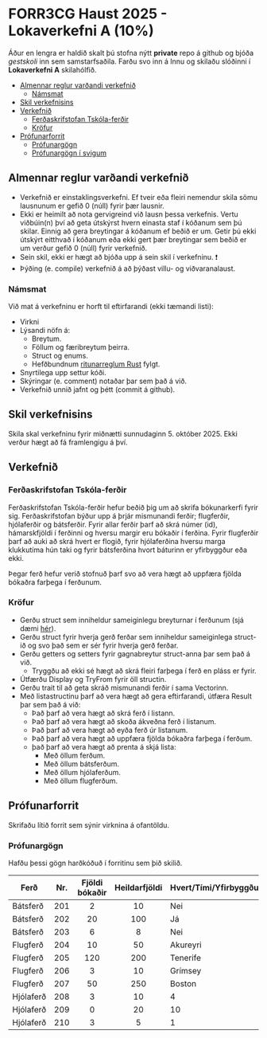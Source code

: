 # FORR3CG Haust 2025 - Lokaverkefni A (10%)

Áður en lengra er haldið skalt þú stofna nýtt **private** repo á github og bjóða *gestskoli* inn sem samstarfsaðila. Farðu svo inn á Innu og skilaðu slóðinni í **Lokaverkefni A** skilahólfið.


  - [Almennar reglur varðandi verkefnið](#almennar-reglur-varðandi-verkefnið)
    - [Námsmat](#námsmat)
  - [Skil verkefnisins](#skil-verkefnisins)
  - [Verkefnið](#verkefnið)
    - [Ferðaskrifstofan Tskóla-ferðir](#ferðaskrifstofan-tskóla-ferðir)
    - [Kröfur](#kröfur)
  - [Prófunarforrit](#prófunarforrit)
    - [Prófunargögn](#prófunargögn)
    - [Prófunargögn í svigum](#prófunargögn-í-svigum)

## Almennar reglur varðandi verkefnið

- Verkefnið er einstaklingsverkefni. Ef tveir eða fleiri nemendur skila sömu lausnunum er gefið 0 (núll) fyrir þær lausnir.
- Ekki er heimilt að nota gervigreind við lausn þessa verkefnis. Vertu viðbúin(n) því að geta útskýrst hvern einasta staf í kóðanum sem þú skilar. Einnig að gera breytingar á kóðanum ef beðið er um. Getir þú ekki útskýrt eitthvað í kóðanum eða ekki gert þær breytingar sem beðið er um verður gefið 0 (núll) fyrir verkefnið.
- Sein skil, ekki er hægt að bjóða upp á sein skil í verkefninu. :exclamation:
- Þýðing (e. compile) verkefnið á að þýðast villu- og viðvaranalaust.

### Námsmat

Við mat á verkefninu er horft til eftirfarandi (ekki tæmandi listi):
- Virkni
- Lýsandi nöfn á:
  - Breytum.
  - Föllum og færibreytum þeirra.
  - Struct og enums.
  - Hefðbundnum [ritunarreglum Rust](https://rust-lang.github.io/api-guidelines/naming.html) fylgt.
- Snyrtilega upp settur kóði.
- Skýringar (e. comment) notaðar þar sem það á við.
- Verkefnið unnið jafnt og þétt (commit á github).

## Skil verkefnisins

Skila skal verkefninu fyrir miðnætti sunnudaginn 5. október 2025. Ekki verður hægt að fá framlengigu á því.

## Verkefnið

### Ferðaskrifstofan Tskóla-ferðir

Ferðaskrifstofan Tskóla-ferðir hefur beðið þig um að skrifa bókunarkerfi fyrir sig. Ferðaskrifstofan býður upp á þrjár mismunandi ferðir; flugferðir, hjólaferðir og bátsferðir. Fyrir allar ferðir þarf að skrá númer (id), hámarskfjöldi í ferðinni og hversu margir eru bókaðir í ferðina. Fyrir flugferðir þarf að auki að skrá hvert er flogið, fyrir hjólaferðina hversu marga klukkutíma hún taki og fyrir bátsferðina hvort báturinn er yfirbyggður eða ekki.

Þegar ferð hefur verið stofnuð þarf svo að vera hægt að uppfæra fjölda bókaðra farþega í ferðunum. 

### Kröfur

- Gerðu struct sem inniheldur sameiginlegu breyturnar í ferðunum (sjá dæmi [hér](../Aefningaverkefni/lausnir/aefingaverkefni_6_composition/src)).
- Gerðu struct fyrir hverja gerð ferðar sem inniheldur sameiginlega struct-ið og svo það sem er sér fyrir hverja gerð ferðar.
- Gerðu getters og setters fyrir gagnabreytur struct-anna þar sem það á við. 
    - Tryggðu að ekki sé hægt að skrá fleiri farþega í ferð en pláss er fyrir.
- Útfærðu Display og TryFrom fyrir öll structin.
- Gerðu trait til að geta skráð mismunandi ferðir í sama Vectorinn.
- Með listastructinu þarf að vera hægt að gera eftirfarandi, útfæra Result þar sem það á við:
  - Það þarf að vera hægt að skrá ferð í listann.
  - Það þarf að vera hægt að skoða ákveðna ferð í listanum.
  - Það þarf að vera hægt að eyða ferð úr listanum.
  - Það þarf að vera hægt að uppfæra fjölda bókaðra farþega í ferðum.
  - það þarf að vera hægt að prenta á skjá lista:
    - Með öllum ferðum.
    - Með öllum bátsferðum.
    - Með öllum hjólaferðum.
    - Með öllum flugferðum.

## Prófunarforrit

Skrifaðu lítið forrit sem sýnir virknina á ofantöldu.

### Prófunargögn

Hafðu þessi gögn harðkóðuð í forritinu sem þið skilið.

Ferð | Nr. | Fjöldi bókaðir | Heildarfjöldi | Hvert/Tími/Yfirbyggður
--- | --- | :-: | :-: | ---
Bátsferð | 201 | 2 | 10 | Nei
Bátsferð | 202 | 20 | 100 | Já
Bátsferð | 203 | 6 | 8 | Nei
Flugferð | 204 | 10 | 50 | Akureyri
Flugferð | 205 | 120 | 200 | Tenerife
Flugferð | 206 | 3 | 10 | Grímsey
Flugferð | 207 | 50 | 250 | Boston
Hjólaferð | 208 | 3 | 10 | 4
Hjólaferð | 209 | 0 | 20 | 10
Hjólaferð | 210 | 3 | 5 | 1
